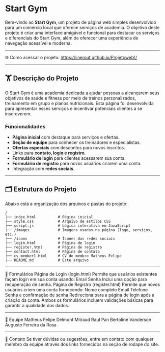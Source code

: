 # Start Gym

Bem-vindo ao **Start Gym**, um projeto de página web simples desenvolvido para um comércio local que oferece serviços de academia. O objetivo deste projeto é criar uma interface amigável e funcional para destacar os serviços e diferenciais do Start Gym, além de oferecer uma experiência de navegação acessível e moderna.

---

🌐 Como acessar o projeto: https://linerout.github.io/Projetoweb1/

---

## 🏋️ Descrição do Projeto

O Start Gym é uma academia dedicada a ajudar pessoas a alcançarem seus objetivos de saúde e fitness por meio de treinos personalizados, treinamento em grupo e planos nutricionais. Esta página foi desenvolvida para apresentar esses serviços e incentivar potenciais clientes a se inscreverem.

### Funcionalidades
- **Página inicial** com destaque para serviços e ofertas.
- **Seção de equipe** para conhecer os treinadores e especialistas.
- **Ofertas especiais** com descontos para novos inscritos.
- Links para **contato, login e registro**.
- **Formulário de login** para clientes acessarem sua conta.
- **Formulário de registro** para novos usuários criarem uma conta.
- Integração com **redes sociais**.

---

## 🗂️ Estrutura do Projeto

Abaixo está a organização dos arquivos e pastas do projeto:

```plaintext
/
├── index.html          # Página inicial
├── style.css           # Arquivo de estilos CSS
├── script.js           # Lógica interativa em JavaScript
├── /images             # Imagens usadas na página (logo, serviços, etc.)
├── /icons              # Ícones das redes sociais
├── login.html          # Página de login
├── register.html       # Página de registro
├── contact.html        # Página de contato
├── cv_member1.html     # CV do membro Matheus Felipe
├── README.md           # Este arquivo
```

---

📝 Formulários
Página de Login (login.html)
Permite que usuários existentes façam login em sua conta usando:
Email
Senha
Inclui uma opção para recuperação de senha.
Página de Registro (register.html)
Permite que novos usuários criem uma conta fornecendo:
Nome completo
Email
Telefone
Senha e confirmação de senha
Redireciona para a página de login após a criação da conta.
Ambos os formulários incluem validações básicas para garantir a qualidade dos dados.

---

👥 Equipe
Matheus Felipe Delmont Mitraud
Raul Pan Bertoline 
Vanderson Augusto Ferreira da Rosa

---

📧 Contato
Se tiver dúvidas ou sugestões, entre em contato com qualquer membro da equipe através dos links fornecidos na seção de rodapé do site.

